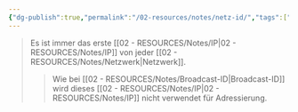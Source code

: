 ```yaml
---
{"dg-publish":true,"permalink":"/02-resources/notes/netz-id/","tags":["netzwerk/ip"],"noteIcon":"","updated":"2025-07-12T13:31:41.307+02:00"}
---
```


>Es ist immer das erste [[02 - RESOURCES/Notes/IP\|02 - RESOURCES/Notes/IP]] von jeder [[02 - RESOURCES/Notes/Netzwerk\|Netzwerk]].
>>Wie bei [[02 - RESOURCES/Notes/Broadcast-ID\|Broadcast-ID]]  wird dieses [[02 - RESOURCES/Notes/IP\|02 - RESOURCES/Notes/IP]] nicht verwendet für Adressierung.
